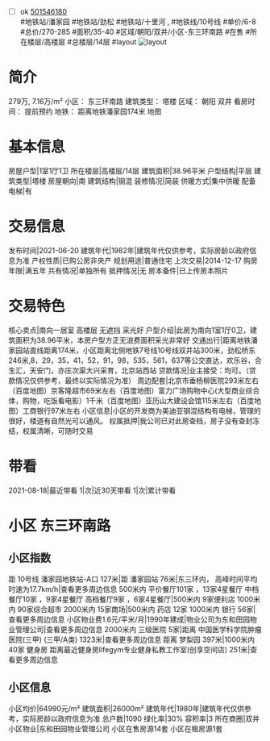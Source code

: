 - [ ] ok [501546180](https://bj.5i5j.com/ershoufang/501546180.html)  
 #地铁站/潘家园 #地铁站/劲松 #地铁站/十里河 ,  #地铁线/10号线
#单价/6-8 #总价/270-285 #面积/35-40   #区域/朝阳/双井/小区-东三环南路 #在售 #所在楼层/高楼层 #总楼层/14层 #layout 
![layout](http://image2a.5i5j.com/bdir/layout/1fdd24b310f14af7a7ed34bef6165cb7.jpg_P5.jpg) 
# 简介 
 279万,  7.16万/m² 
小区： 东三环南路
建筑类型： 塔楼
区域： 朝阳 双井
看房时间： 提前预约
地铁： 距离地铁潘家园174米 地图
# 基本信息 
 房屋户型|1室1厅1卫
所在楼层|高楼层/14层
建筑面积|38.96平米
户型结构|平层
建筑类型|塔楼
房屋朝向|南
建筑结构|钢混
装修情况|简装
供暖方式|集中供暖
配备电梯|有
# 交易信息 
 发布时间|2021-06-20
建筑年代|1982年|建筑年代仅供参考，实际房龄以政府信息为准
产权性质|已购公房非央产
规划用途|普通住宅
上次交易|2014-12-17
购房年限|满五年
共有情况|单独所有
抵押情况|无
房本备件|已上传房本照片
# 交易特色 
 核心卖点|南向一居室 高楼层 无遮挡 采光好
户型介绍|此房为南向1室1厅0卫，建筑面积为38.96平米，本房户型方正无浪费面积采光非常好
交通出行|距离地铁潘家园站直线距离174米，小区距离北侧地铁7号线10号线双井站300米，劲松桥东246米,8，29，35，41，52，91，98，535，561，637等公交直达，欢乐谷，合生汇，天安门，亦庄次渠大兴采育，北京站西站
贷款情况|业主接受：均可。（贷款情况仅供参考，最终以实际情况为准）
周边配套|北京市垂杨柳医院293米左右（百度地图）京客隆超市69米左右（百度地图）富力广场购物中心(大型商业综合体，购物，吃饭看电影）1千米（百度地图）亚历山大建设会馆115米左右（百度地图）工商银行97米左右
小区信息|小区的开发商为美迪亚钢混结构有电梯，管理的很好，楼道有自然光可以通风。
权属抵押|我公司已对此房查档，房子没有查封冻结，权属清晰，可随时交易
# 带看 
 2021-08-18|最近带看	 1|次|近30天带看	 1|次|累计带看
# 小区 东三环南路
## 小区指数 
 距 10号线 潘家园地铁站-A口 127米|距 潘家园站 76米|东三环内， 高峰时间平均时速为17.7km/h|查看更多周边信息
500米内 平价餐厅101家 ，13家4星餐厅
中档餐厅10家 ，9家4星餐厅
高档餐厅9家 ，6家4星餐厅|500米内 9家便利店
1000米内 90家综合超市
2000米内 15家商场|500米内 药店 12家
1000米内 银行 56家|查看更多周边信息
小区物业费1.6元/平米/月|1990年建成|物业公司为东和田园物业管理公司|查看更多周边信息
2000米内 三级医院 5家|距离 中国医学科学院肿瘤医院(三甲) (三甲/A类) 1323米|查看更多周边信息
距离 梦梨园 397米|1000米内 40家 健身房
距离最近健身房lifegym专业健身私教工作室(创享空间店) 251米|查看更多周边信息
## 小区信息 
 小区均价|64990元/m²
建筑面积|26000m²
建筑年代|1980年|建筑年代仅供参考，实际房龄以政府信息为准
总户数|1090
绿化率|30%
容积率|3
所在商圈|双井
小区物业|东和田园物业管理公司
小区在售房源14套
小区在租房源1套
